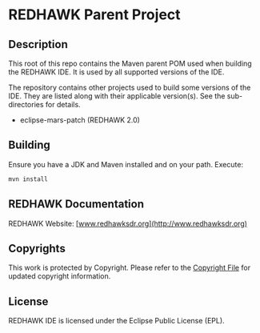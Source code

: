 # REDHAWK Parent Project

## Description

This root of this repo contains the Maven parent POM used when building the REDHAWK IDE. It is used by all supported versions of the IDE.

The repository contains other projects used to build some versions of the IDE. They are listed along with their applicable version(s). See the sub-directories for details.

* eclipse-mars-patch (REDHAWK 2.0)

## Building

Ensure you have a JDK and Maven installed and on your path. Execute:

```bash
mvn install
```

## REDHAWK Documentation

REDHAWK Website: [www.redhawksdr.org](http://www.redhawksdr.org)

## Copyrights

This work is protected by Copyright. Please refer to the [Copyright File](COPYRIGHT) for updated copyright information.

## License

REDHAWK IDE is licensed under the Eclipse Public License (EPL).

